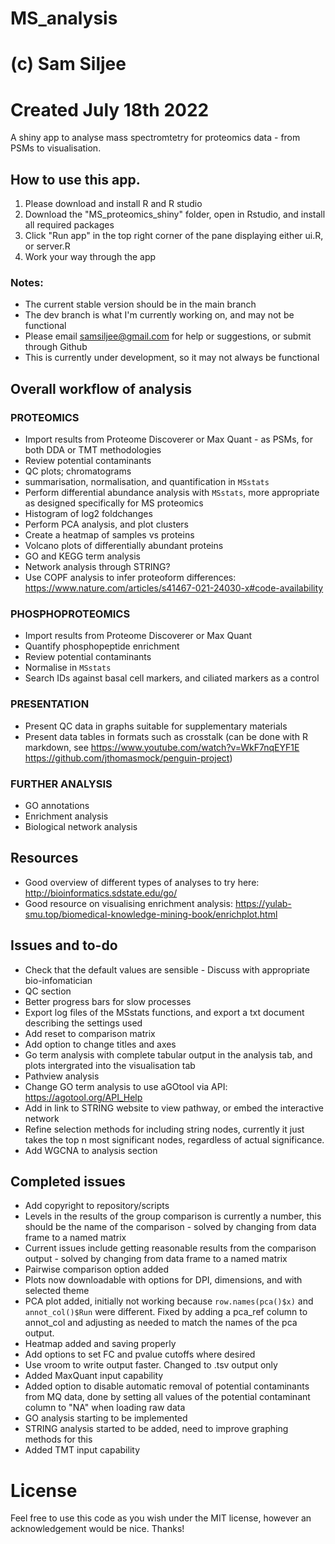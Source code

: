 # MS_analysis
# (c) Sam Siljee
# Created July 18th 2022

A shiny app to analyse mass spectromtetry for proteomics data - from PSMs to visualisation.

## How to use this app.
1. Please download and install R and R studio
2. Download the "MS_proteomics_shiny" folder, open in Rstudio, and install all required packages
3. Click "Run app" in the top right corner of the pane displaying either ui.R, or server.R
4. Work your way through the app

### Notes:
  - The current stable version should be in the main branch
  - The dev branch is what I'm currently working on, and may not be functional
  - Please email samsiljee@gmail.com for help or suggestions, or submit through Github
  - This is currently under development, so it may not always be functional

## Overall workflow of analysis

### PROTEOMICS
  - Import results from Proteome Discoverer or Max Quant - as PSMs, for both DDA or TMT methodologies
  - Review potential contaminants
  - QC plots; chromatograms
  - summarisation, normalisation, and quantification in `MSstats`
  - Perform differential abundance analysis with `MSstats`, more appropriate as designed specifically for MS proteomics
  - Histogram of log2 foldchanges
  - Perform PCA analysis, and plot clusters
  - Create a heatmap of samples vs proteins
  - Volcano plots of differentially abundant proteins
  - GO and KEGG term analysis
  - Network analysis through STRING?
  - Use COPF analysis to infer proteoform differences: https://www.nature.com/articles/s41467-021-24030-x#code-availability

### PHOSPHOPROTEOMICS
  - Import results from Proteome Discoverer or Max Quant
  - Quantify phosphopeptide enrichment
  - Review potential contaminants
  - Normalise in `MSstats`
  - Search IDs against basal cell markers, and ciliated markers as a control
  
### PRESENTATION
  - Present QC data in graphs suitable for supplementary materials
  - Present data tables in formats such as crosstalk (can be done with R markdown, see https://www.youtube.com/watch?v=WkF7nqEYF1E https://github.com/jthomasmock/penguin-project)
  
### FURTHER ANALYSIS
  - GO annotations
  - Enrichment analysis
  - Biological network analysis
  
## Resources
  - Good overview of different types of analyses to try here: http://bioinformatics.sdstate.edu/go/
  - Good resource on visualising enrichment analysis: https://yulab-smu.top/biomedical-knowledge-mining-book/enrichplot.html

## Issues and to-do
  - Check that the default values are sensible - Discuss with appropriate bio-infomatician
  - QC section
  - Better progress bars for slow processes
  - Export log files of the MSstats functions, and export a txt document describing the settings used
  - Add reset to comparison matrix
  - Add option to change titles and axes
  - Go term analysis with complete tabular output in the analysis tab, and plots intergrated into the visualisation tab
  - Pathview analysis
  - Change GO term analysis to use aGOtool via API: https://agotool.org/API_Help
  - Add in link to STRING website to view pathway, or embed the interactive network
  - Refine selection methods for including string nodes, currently it just takes the top n most significant nodes, regardless of actual significance.
  - Add WGCNA to analysis section

## Completed issues
  - Add copyright to repository/scripts
  - Levels in the results of the group comparison is currently a number, this should be the name of the comparison - solved by changing from data frame to a named matrix
   - Current issues include getting reasonable results from the comparison output - solved by changing from data frame to a named matrix
  - Pairwise comparison option added
  - Plots now downloadable with options for DPI, dimensions, and with selected theme
  - PCA plot added, initially not working because `row.names(pca()$x)` and `annot_col()$Run` were different. Fixed by adding a pca_ref column to annot_col and adjusting as needed to match the names of the pca output.
  - Heatmap added and saving properly
  - Add options to set FC and pvalue cutoffs where desired
  - Use vroom to write output faster. Changed to .tsv output only
  - Added MaxQuant input capability
  - Added option to disable automatic removal of potential contaminants from MQ data, done by setting all values of the potential contaminant column to "NA" when loading raw data
  - GO analysis starting to be implemented
  - STRING analysis started to be added, need to improve graphing methods for this
  - Added TMT input capability
  
# License
Feel free to use this code as you wish under the MIT license, however an acknowledgement would be nice. Thanks!
